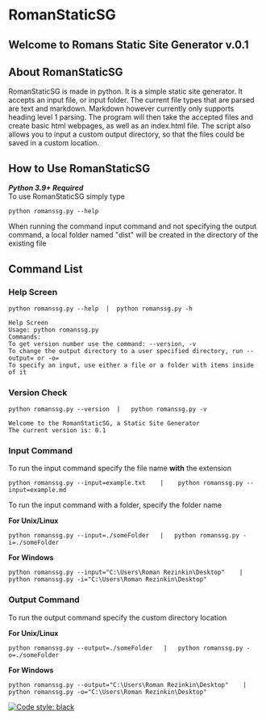 # RomanStaticSG
## Welcome to Romans Static Site Generator v.0.1
## About RomanStaticSG
RomanStaticSG is made in python. It is a simple static site generator. It accepts an input file, or input folder. The current file types that are parsed are text and markdown. Markdown however currently only supports heading level 1 parsing. The program will then take the accepted files and create basic html webpages, as well as an index.html file. The script also allows you to input a custom output directory, so that the files could be saved in a custom location.

## How to Use RomanStaticSG
***Python 3.9+ Required***  
To use RomanStaticSG simply type  
  
    
    python romanssg.py --help

When running the command input command and not specifying the output command, a local folder named "dist" will be created in the directory of the existing file
## Command List
### Help Screen 
    python romanssg.py --help  |  python romanssg.py -h  
      
    Help Screen  
    Usage: python romanssg.py
    Commands:
    To get version number use the command: --version, -v
    To change the output directory to a user specified directory, run --output= or -o=
    To specify an input, use either a file or a folder with items inside of it

### Version Check
    python romanssg.py --version  |   python romanssg.py -v

    Welcome to the RomanStaticSG, a Static Site Generator  
    The current version is: 0.1  
    
### Input Command
To run the input command specify the file name **with** the extension  

    python romanssg.py --input=example.txt    |    python romanssg.py --input=example.md

To run the input command with a folder, specify the folder name  
  
**For Unix/Linux**

    python romanssg.py --input=./someFolder   |   python romanssg.py -i=./someFolder
    
**For Windows**

    python romanssg.py --input="C:\Users\Roman Rezinkin\Desktop"    |   python romanssg.py -i="C:\Users\Roman Rezinkin\Desktop"

### Output Command
To run the output command specify the custom directory location  
  
**For Unix/Linux**

    python romanssg.py --output=./someFolder   |   python romanssg.py -o=./someFolder
    
**For Windows**

    python romanssg.py --output="C:\Users\Roman Rezinkin\Desktop"    |   python romanssg.py -o="C:\Users\Roman Rezinkin\Desktop"
[![Code style: black](https://img.shields.io/badge/code%20style-black-000000.svg)](https://github.com/psf/black)
